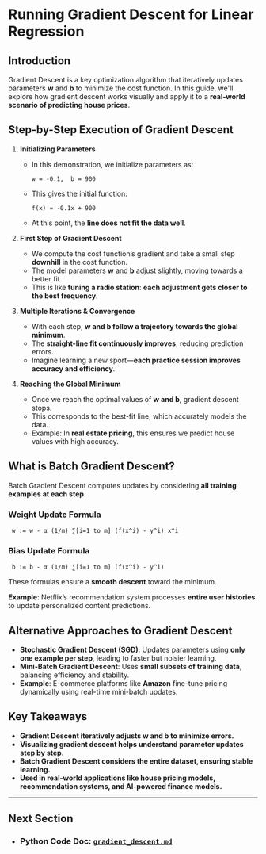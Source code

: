 # Running Gradient Descent for Linear Regression

## Introduction
Gradient Descent is a key optimization algorithm that iteratively updates parameters **w** and **b** to minimize the cost function. In this guide, we'll explore how gradient descent works visually and apply it to a **real-world scenario of predicting house prices**.

## Step-by-Step Execution of Gradient Descent
1. **Initializing Parameters**
   - In this demonstration, we initialize parameters as:
     ```
     w = -0.1,  b = 900
     ```
   - This gives the initial function:
     ```
     f(x) = -0.1x + 900
     ```
   - At this point, the **line does not fit the data well**.

2. **First Step of Gradient Descent**
   - We compute the cost function’s gradient and take a small step **downhill** in the cost function.
   - The model parameters **w** and **b** adjust slightly, moving towards a better fit.
   - This is like **tuning a radio station**: **each adjustment gets closer to the best frequency**.

3. **Multiple Iterations & Convergence**
   - With each step, **w and b follow a trajectory towards the global minimum**.
   - The **straight-line fit continuously improves**, reducing prediction errors.
   - Imagine learning a new sport—**each practice session improves accuracy and efficiency**.

4. **Reaching the Global Minimum**
   - Once we reach the optimal values of **w and b**, gradient descent stops.
   - This corresponds to the best-fit line, which accurately models the data.
   - Example: In **real estate pricing**, this ensures we predict house values with high accuracy.

## What is Batch Gradient Descent?
Batch Gradient Descent computes updates by considering **all training examples at each step**.

### Weight Update Formula
```
 w := w - α (1/m) ∑[i=1 to m] (f(x^i) - y^i) x^i
```

### Bias Update Formula
```
 b := b - α (1/m) ∑[i=1 to m] (f(x^i) - y^i)
```

These formulas ensure a **smooth descent** toward the minimum.

**Example**: Netflix’s recommendation system processes **entire user histories** to update personalized content predictions.

## Alternative Approaches to Gradient Descent
- **Stochastic Gradient Descent (SGD)**: Updates parameters using **only one example per step**, leading to faster but noisier learning.
- **Mini-Batch Gradient Descent**: Uses **small subsets of training data**, balancing efficiency and stability.
- **Example**: E-commerce platforms like **Amazon** fine-tune pricing dynamically using real-time mini-batch updates.

## Key Takeaways
- **Gradient Descent iteratively adjusts w and b to minimize errors.**
- **Visualizing gradient descent helps understand parameter updates step by step.**
- **Batch Gradient Descent considers the entire dataset, ensuring stable learning.**
- **Used in real-world applications like house pricing models, recommendation systems, and AI-powered finance models.**

---
## Next Section
- ### Python Code Doc: [`gradient_descent.md`](gradient_descent_doc.md)
